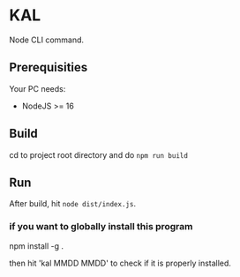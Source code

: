 # KAL
Node CLI command. 

## Prerequisities
Your PC needs:
- NodeJS >= 16

## Build
cd to project root directory and do `npm run build`

## Run
After build, hit `node dist/index.js`.

### if you want to globally install this program
npm install -g .

then hit 'kal MMDD MMDD' to check if it is properly installed.
